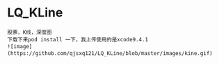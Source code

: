 # LQ_KLine
    股票，K线，深度图
    下载下来pod install 一下，我上传使用的是xcode9.4.1
    ![image](https://github.com/qjsxq121/LQ_KLine/blob/master/images/kine.gif)
       
